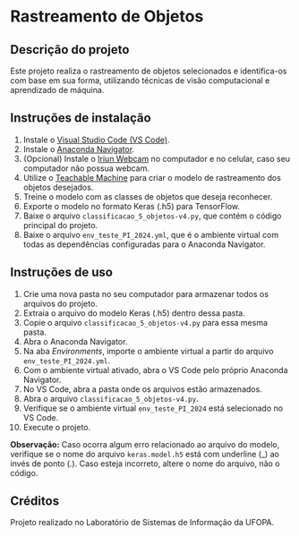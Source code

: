 # Rastreamento de Objetos

## Descrição do projeto  
Este projeto realiza o rastreamento de objetos selecionados e identifica-os com base em sua forma, utilizando técnicas de visão computacional e aprendizado de máquina.

## Instruções de instalação  
1. Instale o [Visual Studio Code (VS Code)](https://code.visualstudio.com/).  
2. Instale o [Anaconda Navigator](https://www.anaconda.com/products/distribution).  
3. (Opcional) Instale o [Iriun Webcam](https://iriun.com/) no computador e no celular, caso seu computador não possua webcam.  
4. Utilize o [Teachable Machine](https://teachablemachine.withgoogle.com/) para criar o modelo de rastreamento dos objetos desejados.  
5. Treine o modelo com as classes de objetos que deseja reconhecer.  
6. Exporte o modelo no formato Keras (.h5) para TensorFlow.  
7. Baixe o arquivo `classificacao_5_objetos-v4.py`, que contém o código principal do projeto.  
8. Baixe o arquivo `env_teste_PI_2024.yml`, que é o ambiente virtual com todas as dependências configuradas para o Anaconda Navigator.

## Instruções de uso  
1. Crie uma nova pasta no seu computador para armazenar todos os arquivos do projeto.  
2. Extraia o arquivo do modelo Keras (.h5) dentro dessa pasta.  
3. Copie o arquivo `classificacao_5_objetos-v4.py` para essa mesma pasta.  
4. Abra o Anaconda Navigator.  
5. Na aba *Environments*, importe o ambiente virtual a partir do arquivo `env_teste_PI_2024.yml`.  
6. Com o ambiente virtual ativado, abra o VS Code pelo próprio Anaconda Navigator.  
7. No VS Code, abra a pasta onde os arquivos estão armazenados.  
8. Abra o arquivo `classificacao_5_objetos-v4.py`.  
9. Verifique se o ambiente virtual `env_teste_PI_2024` está selecionado no VS Code.  
10. Execute o projeto.

**Observação:** Caso ocorra algum erro relacionado ao arquivo do modelo, verifique se o nome do arquivo `keras.model.h5` está com underline (_) ao invés de ponto (.). Caso esteja incorreto, altere o nome do arquivo, não o código.

## Créditos  
Projeto realizado no Laboratório de Sistemas de Informação da UFOPA.
